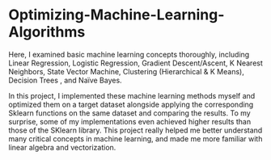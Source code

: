# Optimizing-Machine-Learning-Algorithms
Here, I examined basic machine learning concepts thoroughly, including Linear Regression, Logistic Regression, Gradient Descent/Ascent, K Nearest Neighbors, State Vector Machine, Clustering (Hierarchical &amp; K Means), Decision Trees , and Naïve Bayes. 

In this project, I implemented these machine learning methods myself and optimized them on a target dataset alongside applying the corresponding Sklearn functions on the same dataset and comparing the results. To my surprise, some of my implementations even achieved higher results than those of the SKlearn library. This project really helped me better understand many critical concepts in machine learning, and made me more familiar with linear algebra and vectorization.
